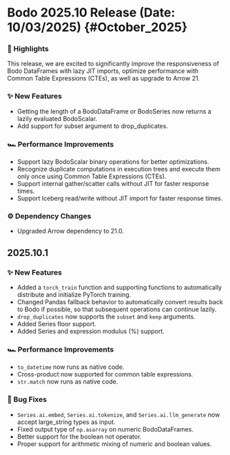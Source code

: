# Bodo 2025.10 Release (Date: 10/03/2025) {#October_2025}

### 🎉 Highlights

This release, we are excited to significantly improve the responsiveness of Bodo DataFrames with lazy JIT imports, optimize performance with Common Table Expressions (CTEs), as well as upgrade to Arrow 21.

### ✨ New Features

- Getting the length of a BodoDataFrame or BodoSeries now returns a lazily evaluated BodoScalar.
- Add support for subset argument to drop_duplicates.

### 🏎️ Performance Improvements

- Support lazy BodoScalar binary operations for better optimizations.
- Recognize duplicate computations in execution trees and execute them only once using Common Table Expressions (CTEs).
- Support internal gather/scatter calls without JIT for faster response times.
- Support Iceberg read/write without JIT import for faster response times.

### ⚙️ Dependency Changes

- Upgraded Arrow dependency to 21.0.

## 2025.10.1

### ✨ New Features

- Added a `torch_train` function and supporting functions to automatically distribute and initialize PyTorch training.
- Changed Pandas fallback behavior to automatically convert results back to Bodo if possible, so that subsequent operations can continue lazily.
- `drop_duplicates` now supports the `subset` and `keep` arguments.
- Added Series floor support.
- Added Series and expression modulus (%) support.

### 🏎️ Performance Improvements
- `to_datetime` now runs as native code.
- Cross-product now supported for common table expressions.
- `str.match` now runs as native code.

### 🐛 Bug Fixes
- `Series.ai.embed`, `Series.ai.tokenize`, and `Series.ai.llm_generate` now accept large_string types as input.
- Fixed output type of `np.asarray` on numeric BodoDataFrames.
- Better support for the boolean not operator.
- Proper support for arithmetic mixing of numeric and boolean values.
